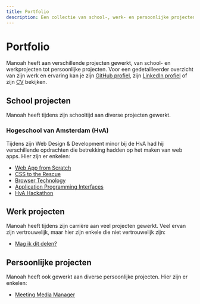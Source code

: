 ```yaml
---
title: Portfolio
description: Een collectie van school-, werk- en persoonlijke projecten waar Manoah over de jaren aan gewerkt heeft.
---
```


# Portfolio

Manoah heeft aan verschillende projecten gewerkt, van school- en werkprojecten tot persoonlijke projecten. Voor een gedetailleerder overzicht van zijn werk en ervaring kan je zijn [GitHub profiel](https://github.com/mtdvlpr), zijn [LinkedIn profiel](https://www.linkedin.com/in/manoaht/) of zijn [CV](https://rxresu.me/manoah/cv) bekijken.

## School projecten

Manoah heeft tijdens zijn schooltijd aan diverse projecten gewerkt.

### Hogeschool van Amsterdam (HvA)

Tijdens zijn Web Design & Development minor bij de HvA had hij verschillende opdrachten die betrekking hadden op het maken van web apps. Hier zijn er enkelen:

- [Web App from Scratch](/nl/projects/hva/wafs)
- [CSS to the Rescue](/nl/projects/hva/css-to-the-rescue)
- [Browser Technology](/nl/projects/hva/browser-technology)
- [Application Programming Interfaces](/nl/projects/hva/apis)
- [HvA Hackathon](/nl/projects/hva/hva-hackathon)

## Werk projecten

Manoah heeft tijdens zijn carrière aan veel projecten gewerkt. Veel ervan zijn vertrouwelijk, maar hier zijn enkele die niet vertrouwelijk zijn:

- [Mag ik dit delen?](/nl/projects/mag-ik-dit-delen)

## Persoonlijke projecten

Manoah heeft ook gewerkt aan diverse persoonlijke projecten. Hier zijn er enkelen:

- [Meeting Media Manager](/nl/projects/m3)
